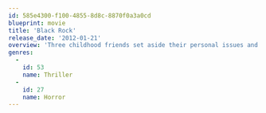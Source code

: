 ```yaml
---
id: 585e4300-f100-4855-8d8c-8870f0a3a0cd
blueprint: movie
title: 'Black Rock'
release_date: '2012-01-21'
overview: 'Three childhood friends set aside their personal issues and reunite for a girls’ weekend on a remote island off the coast of Maine. One wrong move turns their weekend getaway into a deadly fight for survival.'
genres:
  -
    id: 53
    name: Thriller
  -
    id: 27
    name: Horror
---
```

